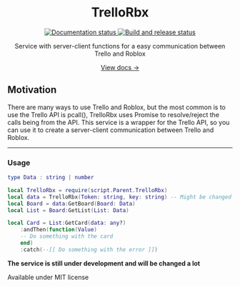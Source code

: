 <div align="center">
  <h1>TrelloRbx</h1>
  <p>
    <a href="https://github.com/DeveloperCron/TrelloRbx/actions/workflows/ci.yaml">
      <img src="https://github.com/DeveloperCron/TrelloRbx/actions/workflows/ci.yaml/badge.svg" alt="Documentation status" />
    </a>
    <a href="http://developercron.github.io/TrelloRbx/">
      <img src="https://github.com/DeveloperCron/TrelloRbx/actions/workflows/pages/pages-build-deployment/badge.svg" alt="Build and release status"/>
    </a>
  </p>
  <p>Service with server-client functions for a easy communication between Trello and Roblox</p>
  <a href="http://developercron.github.io/TrelloRbx/">View docs →</a>
</div>

## Motivation

There are many ways to use Trello and Roblox, but the most common is to use the Trello API is pcall(), TrelloRbx uses Promise to resolve/reject the calls being from the API. This service is a wrapper for the Trello API, so you can use it to create a server-client communication between Trello and Roblox.

---

### Usage

```lua
type Data : string | number

local TrelloRbx = require(script.Parent.TrelloRbx)
local data = TrelloRbx(Token: string, key: string) -- Might be changed
local Board = data:GetBoard(Board: Data)
local List = Board:GetList(List: Data)

local Card = List:GetCard(data: any?)
    :andThen(function(Value)
    -- Do something with the card
    end)
    :catch(--[[ Do something with the error ]])
```

<b> The service is still under development and will be changed a lot </b>

Available under MIT license
